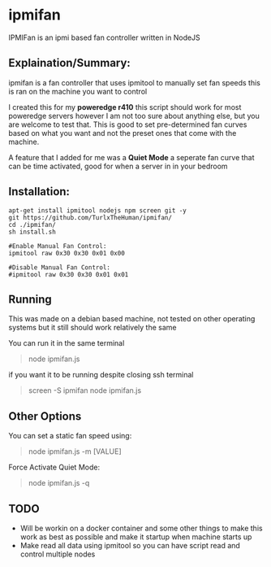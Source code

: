 # ipmifan
IPMIFan is an ipmi based fan controller written in NodeJS

Explaination/Summary:
--------------

ipmifan is a fan controller that uses ipmitool to manually set fan speeds
this is ran on the machine you want to control



I created this for my __poweredge r410__ this script should work for most poweredge servers however I am not too sure about anything else, but you are welcome to test that. This is good to set pre-determined fan curves based on what you want and not the preset ones that come with the machine.

A feature that I added for me was a __Quiet Mode__ a seperate fan curve that can be time activated, good for when a server in in your bedroom



Installation:
------------
```
apt-get install ipmitool nodejs npm screen git -y
git https://github.com/TurlxTheHuman/ipmifan/
cd ./ipmifan/
sh install.sh

#Enable Manual Fan Control:
ipmitool raw 0x30 0x30 0x01 0x00

#Disable Manual Fan Control:
#ipmitool raw 0x30 0x30 0x01 0x01

```

Running
------------
This was made on a debian based machine, not tested on other operating systems but it still should work relatively the same

You can run it in the same terminal
> node ipmifan.js 

if you want it to be running despite closing ssh terminal
> screen -S ipmifan node ipmifan.js

Other Options
-----------

You can set a static fan speed using:
> node ipmifan.js -m [VALUE]

Force Activate Quiet Mode:
> node ipmifan.js -q


TODO
--------------
- Will be workin on a docker container and some other things to make this work as best as possible and make it startup when machine starts up
- Make read all data using ipmitool so you can have script read and control multiple nodes
